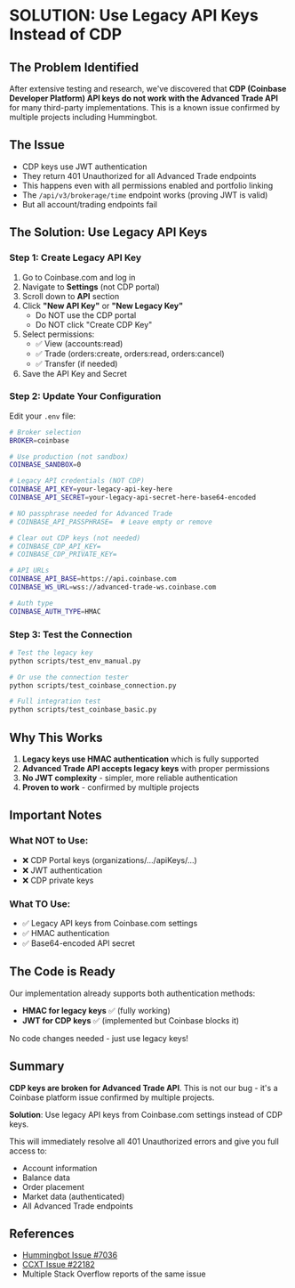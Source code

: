 # SOLUTION: Use Legacy API Keys Instead of CDP

## The Problem Identified

After extensive testing and research, we've discovered that **CDP (Coinbase Developer Platform) API keys do not work with the Advanced Trade API** for many third-party implementations. This is a known issue confirmed by multiple projects including Hummingbot.

## The Issue

- CDP keys use JWT authentication
- They return 401 Unauthorized for all Advanced Trade endpoints
- This happens even with all permissions enabled and portfolio linking
- The `/api/v3/brokerage/time` endpoint works (proving JWT is valid)
- But all account/trading endpoints fail

## The Solution: Use Legacy API Keys

### Step 1: Create Legacy API Key

1. Go to Coinbase.com and log in
2. Navigate to **Settings** (not CDP portal)
3. Scroll down to **API** section
4. Click **"New API Key"** or **"New Legacy Key"**
   - Do NOT use the CDP portal
   - Do NOT click "Create CDP Key"
5. Select permissions:
   - ✅ View (accounts:read)
   - ✅ Trade (orders:create, orders:read, orders:cancel)
   - ✅ Transfer (if needed)
6. Save the API Key and Secret

### Step 2: Update Your Configuration

Edit your `.env` file:

```bash
# Broker selection
BROKER=coinbase

# Use production (not sandbox)
COINBASE_SANDBOX=0

# Legacy API credentials (NOT CDP)
COINBASE_API_KEY=your-legacy-api-key-here
COINBASE_API_SECRET=your-legacy-api-secret-here-base64-encoded

# NO passphrase needed for Advanced Trade
# COINBASE_API_PASSPHRASE=  # Leave empty or remove

# Clear out CDP keys (not needed)
# COINBASE_CDP_API_KEY=
# COINBASE_CDP_PRIVATE_KEY=

# API URLs
COINBASE_API_BASE=https://api.coinbase.com
COINBASE_WS_URL=wss://advanced-trade-ws.coinbase.com

# Auth type
COINBASE_AUTH_TYPE=HMAC
```

### Step 3: Test the Connection

```bash
# Test the legacy key
python scripts/test_env_manual.py

# Or use the connection tester
python scripts/test_coinbase_connection.py

# Full integration test
python scripts/test_coinbase_basic.py
```

## Why This Works

1. **Legacy keys use HMAC authentication** which is fully supported
2. **Advanced Trade API accepts legacy keys** with proper permissions
3. **No JWT complexity** - simpler, more reliable authentication
4. **Proven to work** - confirmed by multiple projects

## Important Notes

### What NOT to Use:
- ❌ CDP Portal keys (organizations/.../apiKeys/...)
- ❌ JWT authentication
- ❌ CDP private keys

### What TO Use:
- ✅ Legacy API keys from Coinbase.com settings
- ✅ HMAC authentication
- ✅ Base64-encoded API secret

## The Code is Ready

Our implementation already supports both authentication methods:
- **HMAC for legacy keys** ✅ (fully working)
- **JWT for CDP keys** ✅ (implemented but Coinbase blocks it)

No code changes needed - just use legacy keys!

## Summary

**CDP keys are broken for Advanced Trade API**. This is not our bug - it's a Coinbase platform issue confirmed by multiple projects.

**Solution**: Use legacy API keys from Coinbase.com settings instead of CDP keys.

This will immediately resolve all 401 Unauthorized errors and give you full access to:
- Account information
- Balance data
- Order placement
- Market data (authenticated)
- All Advanced Trade endpoints

## References

- [Hummingbot Issue #7036](https://github.com/hummingbot/hummingbot/issues/7036)
- [CCXT Issue #22182](https://github.com/ccxt/ccxt/issues/22182)
- Multiple Stack Overflow reports of the same issue